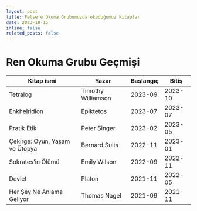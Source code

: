```yaml
---
layout: post
title: Felsefe Okuma Grubumuzda okuduğumuz kitaplar
date: 2023-10-15
inline: false
related_posts: false
---
```


# Ren Okuma Grubu Geçmişi

Kitap ismi | Yazar | Başlangıç | Bitiş
---|---|---|---
Tetralog | Timothy Williamson | 2023-09 | 2023-10
Enkheiridion | Epiktetos | 2023-07 | 2023-07
Pratik Etik | Peter Singer | 2023-02 | 2023-05
Çekirge: Oyun, Yaşam ve Ütopya | Bernard Suits | 2022-11 | 2023-01
Sokrates’in Ölümü | Emily Wilson | 2022-09 | 2022-11
Devlet | Platon | 2021-11 | 2022-05
Her Şey Ne Anlama Geliyor | Thomas Nagel | 2021-09 | 2021-11
